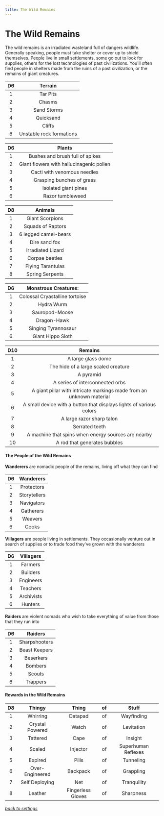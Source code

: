 ```yaml
---
title: The Wild Remains
---
```

# The Wild Remains

The wild remains is an irradiated wasteland full of dangers wildlife. Generally speaking, people must take shelter or cover up to shield themselves. People live in small settlements, some go out to look for supplies, others for the lost technologies of past civilizations. You'll often find people in shelters made from the ruins of a past civilization, or the remains of giant creatures.

D6 | Terrain
:-: | :-:
1 | Tar Pits
2 | Chasms
3 | Sand Storms
4 | Quicksand
5 | Cliffs
6 | Unstable rock formations

D6 | Plants
:-: | :-:
1 | Bushes and brush full of spikes
2 | Giant flowers with hallucinagenic pollen
3 | Cacti with venomous needles
4 | Grasping bunches of grass
5 | Isolated giant pines
6 | Razor tumbleweed

D8 | Animals
:-: | :-:
1 | Giant Scorpions
2 | Squads of Raptors
3 | 6 legged camel-bears
4 | Dire sand fox
5 | Irradiated Lizard
6 | Corpse beetles
7 | Flying Tarantulas
8 | Spring Serpents

D6 | Monstrous Creatures:
:-: | :-:
1 |Colossal Cryastalline tortoise
2 | Hydra Wurm
3 | Sauropod-Moose
4 | Dragon-Hawk
5 | Singing Tyrannosaur
6 | Giant Hippo Sloth

D10 | Remains
:-: | :-:
1 | A large glass dome
2 | The hide of a large scaled creature
3 | A pyramid
4 | A series of interconnected orbs
5 | A giant pillar with intricate markings made from an unknown material
6 | A small device with a button that displays lights of various colors
7 | A large razor sharp talon
8 | Serrated teeth
9 | A machine that spins when energy sources are nearby
10 | A rod that generates bubbles

#### The People of the Wild Remains
 
 **Wanderers** are nomadic people of the remains, living off what they can find

 D6 | Wanderers
 :-: | :-:
1 | Protectors
2 | Storytellers
3 | Navigators
4 | Gatherers
5 | Weavers
6 | Cooks
 
 **Villagers** are people living in settlements. They occasionally venture out in search of supplies or to trade food they've grown with the wanderers
 
 D6 | Villagers
 :-: | :-:
1 | Farmers
2 | Builders
3 | Engineers
4 | Teachers
5 | Archivists
6 | Hunters
 
 
 **Raiders** are violent nomads who wish to take everything of value from those that they run into

D6 | Raiders
:-: | :-:
1 | Sharpshooters
2 | Beast Keepers
3 | Beserkers
4 | Bombers
5 | Scouts
6 | Trappers

#### Rewards in the Wild Remains

D8 | Thingy | Thing | of | Stuff
:-: | :-:   | :-:   | :-: | :-:
1 | Whirring | Datapad | of | Wayfinding
2 | Crystal Powered | Watch | of | Levitation
3 | Tattered | Cape | of | Insight
4 | Scaled | Injector | of | Superhuman Reflexes
5 | Expired |  Pills | of | Tunneling
6 | Over-Engineered | Backpack | of | Grappling
7 | Self Deploying | Net | of | Tranquility
8 | Leather | Fingerless Gloves | of | Sharpness

*[back to settings](https://pennylescroche.github.io/Distorted-Domains/setting)*